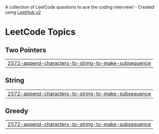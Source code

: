 A collection of LeetCode questions to ace the coding interview! - Created using [LeetHub v2](https://github.com/arunbhardwaj/LeetHub-2.0)
<!---LeetCode Topics Start-->
# LeetCode Topics
## Two Pointers
|  |
| ------- |
| [2572-append-characters-to-string-to-make-subsequence](https://github.com/davidjennicson/Leetcode-problems/tree/master/2572-append-characters-to-string-to-make-subsequence) |
## String
|  |
| ------- |
| [2572-append-characters-to-string-to-make-subsequence](https://github.com/davidjennicson/Leetcode-problems/tree/master/2572-append-characters-to-string-to-make-subsequence) |
## Greedy
|  |
| ------- |
| [2572-append-characters-to-string-to-make-subsequence](https://github.com/davidjennicson/Leetcode-problems/tree/master/2572-append-characters-to-string-to-make-subsequence) |
<!---LeetCode Topics End-->